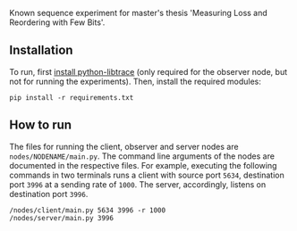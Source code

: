 Known sequence experiment for master's thesis 'Measuring Loss and Reordering with Few Bits'.

## Installation

To run, first [install python-libtrace](https://www.cs.auckland.ac.nz/~nevil/python-libtrace/) (only required for the observer node, but not for running the experiments). Then, install the required modules:

```
pip install -r requirements.txt
```

## How to run

The files for running the client, observer and server nodes are `nodes/NODENAME/main.py`. The command line arguments of the nodes are documented in the respective files. For example, executing the following commands in two terminals runs a client with source port `5634`, destination port `3996` at a sending rate of `1000`. The server, accordingly, listens on destination port `3996`.

```
/nodes/client/main.py 5634 3996 -r 1000
/nodes/server/main.py 3996
```